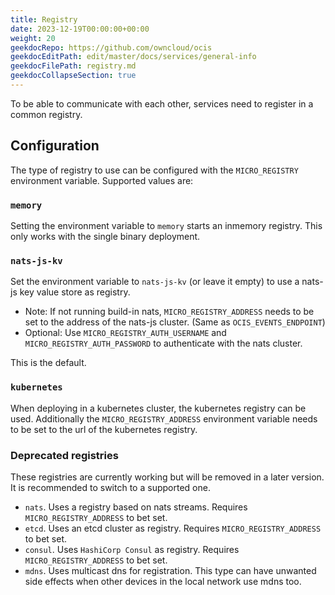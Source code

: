```yaml
---
title: Registry
date: 2023-12-19T00:00:00+00:00
weight: 20
geekdocRepo: https://github.com/owncloud/ocis
geekdocEditPath: edit/master/docs/services/general-info
geekdocFilePath: registry.md
geekdocCollapseSection: true
---
```


To be able to communicate with each other, services need to register in a common registry.

## Configuration

The type of registry to use can be configured with the `MICRO_REGISTRY` environment variable. Supported values are:

### `memory`

Setting the environment variable to `memory` starts an inmemory registry. This only works with the single binary deployment.

### `nats-js-kv`

Set the environment variable to `nats-js-kv` (or leave it empty) to use a nats-js key value store as registry.
- Note: If not running build-in nats, `MICRO_REGISTRY_ADDRESS` needs to be set to the address of the nats-js cluster. (Same as `OCIS_EVENTS_ENDPOINT`)
- Optional: Use `MICRO_REGISTRY_AUTH_USERNAME` and `MICRO_REGISTRY_AUTH_PASSWORD` to authenticate with the nats cluster.

This is the default.

### `kubernetes`

When deploying in a kubernetes cluster, the kubernetes registry can be used. Additionally the `MICRO_REGISTRY_ADDRESS` environment
variable needs to be set to the url of the kubernetes registry.

### Deprecated registries

These registries are currently working but will be removed in a later version. It is recommended to switch to a supported one.

- `nats`. Uses a registry based on nats streams. Requires `MICRO_REGISTRY_ADDRESS` to bet set.
- `etcd`. Uses an etcd cluster as registry. Requires `MICRO_REGISTRY_ADDRESS` to bet set.
- `consul`. Uses `HashiCorp Consul` as registry. Requires `MICRO_REGISTRY_ADDRESS` to bet set.
- `mdns`.  Uses multicast dns for registration. This type can have unwanted side effects when other devices in the local network use mdns too.

